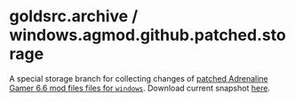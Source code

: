 # goldsrc.archive / windows.agmod.github.patched.storage
A special storage branch for collecting changes of [patched Adrenaline Gamer 6.6 mod files files for `windows`](content).
Download current snapshot [here](../../archive/refs/heads/windows.agmod.github.patched.storage.zip).
